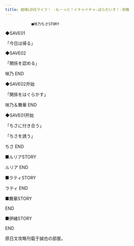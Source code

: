 ```yaml
---
title: 姫様LOVEライフ！ -もーっと！イチャイチャ☆ぱらだいす！-攻略
---
```


                ■咲乃ちさSTORY

◆SAVE01

「今日は帰る」

◆SAVE02

「関係を認める」



咲乃 END



◆SAVE02开始

「関係をはぐらかす」



咲乃＆舞華 END



◆SAVE01开始

「ちさに付き合う」

「ちさを誘う」



ちさ END



■ルリアSTORY



ルリア END



■ラティSTORY



ラティ END



■舞華STORY



END



■伊緒STORY



END



原日文攻略刊载于誠也の部屋。


              
